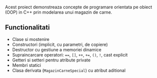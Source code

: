 Acest proiect demonstreaza concepte de programare orientata pe obiect (OOP) in C++ prin modelarea unui magazin de carne.

## Functionalitati

- Clase si mostenire
- Constructori (implicit, cu parametri, de copiere)
- Destructor cu gestiune a memoriei dinamice
- Supraincarcare operatori: `==`, `[]`, `++`, `+=`, `()`, `!`, cast explicit
- Getteri si setteri pentru atribute private
- Membri statici
- Clasa derivata (`MagazinCarneSpecial`) cu atribut aditional
